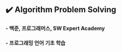 ## :heavy_check_mark: Algorithm Problem Solving

#### - 백준, 프로그래머스, SW Expert Academy

#### - 프로그래밍 언어 기초 학습
